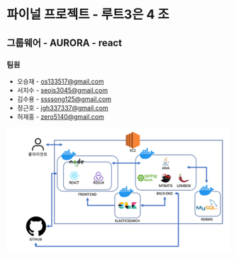 # 파이널 프로젝트 - 루트3은 4 조

## 그룹웨어 - AURORA - react

### 팀원
* 오승재 - os133517@gmail.com
* 서지수 - seojs3045@gmail.com
* 김수용 - ssssong125@gmail.com
* 정근호 -  jgh337337@gmail.com
* 허재홍 - zero5140@gmail.com

![이미지](./stack.png)